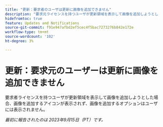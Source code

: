 ```yaml
---
title: "更新：要求者のユーザは更新に画像を追加できません"
description: "要求元ライセンスを持つユーザが更新領域を表示して画像を追加しようとした場合、画像を追加するアイコンが表示されず、画像を追加するオプションはユーザには使用できません。"
hidefromtoc: true
feature: Updates and Notifications
source-git-commit: f91e947afbd2ef5cec4f5bac7273276b842e172e
workflow-type: tm+mt
source-wordcount: '102'
ht-degree: 3%

---
```



# 更新：要求元のユーザーは更新に画像を追加できません

要求者ライセンスを持つユーザが更新領域を表示して画像を追加しようとした場合、画像を追加するアイコンが表示されず、画像を追加するオプションはユーザには表示されません。

_最初に報告されたのは 2023年9月15日（PT）です。_
